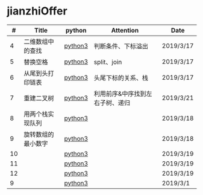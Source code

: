 # jianzhiOffer

| # | Title | python | Attention | Date |
|---| ----- | -------- | ---------- | ---------- |
|4|二维数组中的查找|[python3](./code/find.py)|判断条件、下标溢出|2019/3/17
|5|替换空格|[python3](./code/replaceSpace.py)|split、join|2019/3/17
|6|从尾到头打印链表|[python3](./code/printListFromTailToHead.py)|头尾下标的关系、栈|2019/3/17
|7|重建二叉树|[python3](./code/reConstructBinaryTree.py)|利用前序&中序找到左右子树、递归|2019/3/21
|8|用两个栈实现队列|[python3](./code/.py)||2019/3/18
|9|旋转数组的最小数字|[python3](./code/.py)||2019/3/18
|10||[python3](./code/.py)||2019/3/19
|11||[python3](./code/.py)||2019/3/19
|12||[python3](./code/.py)||2019/3/19
|9||[python3](./code/.py)||2019/3/1

